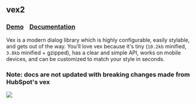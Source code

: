 ## vex2

### [Demo](http://github.hubspot.com/vex/docs/welcome/) &nbsp;&nbsp; [Documentation](http://github.hubspot.com/vex/)

Vex is a modern dialog library which is highly configurable, easily stylable, and gets out of the way. You'll love vex because it's tiny (`10.2kb` minified, `3.8kb` minified + gzipped), has a clear and simple API, works on mobile devices, and can be customized to match your style in seconds.

### Note: docs are not updated with breaking changes made from HubSpot's vex

![](https://raw.github.com/HubSpot/vex/master/docs/vex.gif)
